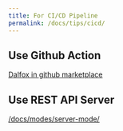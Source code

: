```yaml
---
title: For CI/CD Pipeline
permalink: /docs/tips/cicd/
---
```


## Use Github Action
[Dalfox in github marketplace](https://github.com/marketplace/actions/xss-scan-with-dalfox)

## Use REST API Server
[/docs/modes/server-mode/](/docs/modes/server-mode/)

